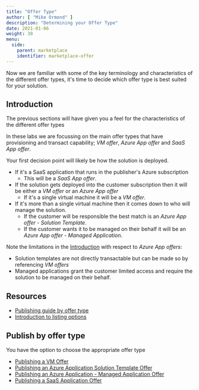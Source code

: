 ```yaml
---
title: "Offer Type"
author: [ "Mike Ormond" ]
description: "Determining your Offer Type"
date: 2021-01-06
weight: 30
menu:
  side:
    parent: marketplace
    identifier: marketplace-offer
---
```


Now we are familiar with some of the key terminology and characteristics of the different offer types, it's time to decide which offer type is best suited for your solution.

## Introduction

The previous sections will have given you a feel for the characteristics of the different offer types

In these labs we are focussing on the main offer types that have provisioning and transact capability; *VM offer*, *Azure App offer* and *SaaS App offer*.

Your first decision point will likely be how the solution is deployed.

* If it's a SaaS application that runs in the publisher's Azure subscription
  * This will be a *SaaS App offer*.
* If the solution gets deployed into the customer subscription then it will be either a *VM offer* or an *Azure App offer*
  * If it's a single virtual machine it will be a *VM offer*.
* If it's more than a single virtual machine then it comes down to who will manage the solution.
  * If the customer will be responsible the best match is an *Azure App offer - Solution Template*.
  * If the customer wants it to be managed on their behalf it will be an *Azure App offer - Managed Application*.

Note the limitations in the [Introduction](../introduction/offertypes) with respect to *Azure App offers*:

* Solution templates are not directly transactable but can be made so by referencing *VM offers*
* Managed applications grant the customer limited access and require the solution to be managed on their behalf.

## Resources

* [Publishing guide by offer type](https://docs.microsoft.com/azure/marketplace/publisher-guide-by-offer-type)
* [Introduction to listing options](https://docs.microsoft.com/azure/marketplace/determine-your-listing-type)

## Publish by offer type

You have the option to choose the  appropriate offer type

* [Publishing a VM Offer](../vmoffer/)
* [Publishing an Azure Application Solution Template Offer](../azureappst/)
* [Publishing an Azure Application - Managed Application Offer](../azureappma/)
* [Publishing a SaaS Application Offer](../saasapp/)